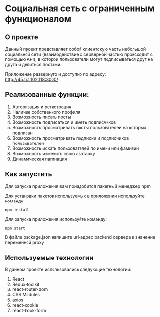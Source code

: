 # Социальная сеть с ограниченным функционалом

## О проекте

Данный проект представляет собой клиентскую часть небольшой социальной сети (взаимодействие с серверной частью происходит с помощью API), в которой пользователи могут подписываться друг на друга и делиться постами.

Приложение развернуто и доступно по адресу: http://45.141.102.118:3000/

## Реализованные функции:

1) Авторизация и регистрация
2) Наличие собственного профиля
3) Возможность писать посты
4) Возможность подписаться и иметь подписчиков
5) Возможность просматривать посты пользователей на которых подписан
6) Возможность просматривать подписки и подписчиков пользователей
7) Возможность искать пользователей по имени или фамилии
8) Возможность изменить свою аватарку
9) Динамическая пагинация

## Как запустить
Для запуска приложения вам понадобится пакетный менеджер npm

Для установки пакетов используемых в приложении используйте команду:

``npm install``

Для запуска приложения используйте команду:

``npm start``

В файле package.json напишите url-адрес backend сервера в значение переменной proxy

## Используемые технологии
В данном проекте использовались следующие технологии:

1) React
2) Redux-toolkit
3) react-router-dom
4) CSS Modules
5) axios
6) react-cookie
7) react-hook-form

